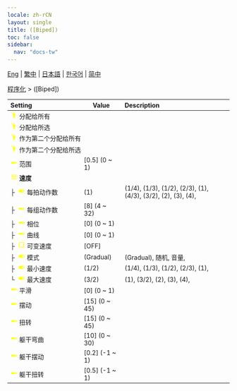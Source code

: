 ```yaml
---
locale: zh-rCN
layout: single
title: ([Biped])
toc: false
sidebar:
  nav: "docs-tw"
---
```

[Eng](/dancexr/menu/2025.4/motion/biped) | [繁中](/tw/dancexr/menu/2025.4/motion/biped) | [日本語](/jp/dancexr/menu/2025.4/motion/biped) | [한국어](/kr/dancexr/menu/2025.4/motion/biped) | [简中](/zh/dancexr/menu/2025.4/motion/biped)

[程序化](../menu#程序化) > ([Biped])



| Setting | Value | Description |
| :--- | --- | :--- |
|<nobr> ![motion icon](/images/icon/ic_motion.png)  分配给所有</nobr>|| 
|<nobr> ![motion icon](/images/icon/ic_motion.png)  分配给所选</nobr>|| 
|<nobr> ![motion icon](/images/icon/ic_motion.png)  作为第二个分配给所有</nobr>|| 
|<nobr> ![motion icon](/images/icon/ic_motion.png)  作为第二个分配给所选</nobr>|| 
|<nobr> ![slider icon](/images/icon/ic_slider.png)  范围</nobr>| [0.5] (0 ~ 1) | 
|<nobr> ![tune icon](/images/icon/ic_tune.png)  <b>速度</b></nobr>| | 
|<nobr>├&nbsp; ![toggle_on icon](/images/icon/ic_toggle_on.png)  每拍动作数</nobr>| (1) | (1/4), (1/3), (1/2), (2/3), (1), (4/3), (3/2), (2), (3), (4), 
|<nobr>├&nbsp; ![slider icon](/images/icon/ic_slider.png)  每组动作数</nobr>| [8] (4 ~ 32) | 
|<nobr>├&nbsp; ![slider icon](/images/icon/ic_slider.png)  相位</nobr>| [0] (0 ~ 1) | 
|<nobr>├&nbsp; ![slider icon](/images/icon/ic_slider.png)  曲线</nobr>| [0] (0 ~ 1) | 
|<nobr>├&nbsp; ![check_off icon](/images/icon/ic_check_off.png)  可变速度</nobr>| [OFF] | 
|<nobr>├&nbsp; ![toggle_on icon](/images/icon/ic_toggle_on.png)  模式</nobr>| (Gradual) | (Gradual), 随机, 音量, 
|<nobr>├&nbsp; ![toggle_on icon](/images/icon/ic_toggle_on.png)  最小速度</nobr>| (1/2) | (1/4), (1/3), (1/2), (2/3), (1), 
|<nobr>└&nbsp; ![toggle_on icon](/images/icon/ic_toggle_on.png)  最大速度</nobr>| (3/2) | (1), (3/2), (2), (3), (4), 
|<nobr> ![slider icon](/images/icon/ic_slider.png)  平滑</nobr>| [0] (0 ~ 1) | 
|<nobr> ![slider icon](/images/icon/ic_slider.png)  摆动</nobr>| [15] (0 ~ 45) | 
|<nobr> ![slider icon](/images/icon/ic_slider.png)  扭转</nobr>| [15] (0 ~ 45) | 
|<nobr> ![slider icon](/images/icon/ic_slider.png)  躯干弯曲</nobr>| [10] (0 ~ 30) | 
|<nobr> ![slider icon](/images/icon/ic_slider.png)  躯干摆动</nobr>| [0.2] (-1 ~ 1) | 
|<nobr> ![slider icon](/images/icon/ic_slider.png)  躯干扭转</nobr>| [0.5] (-1 ~ 1) | 
